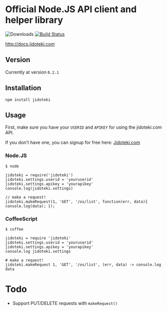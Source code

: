 # Official Node.JS API client and helper library

![Downloads](http://img.shields.io/npm/dm/jidoteki.svg "Jidoteki")
[![Build Status](https://travis-ci.org/unscramble/jidoteki-node.svg?branch=api-v2)](https://travis-ci.org/unscramble/jidoteki-node)

http://docs.jidoteki.com

## Version

Currently at version `0.2.1`

## Installation

`npm install jidoteki`

## Usage

First, make sure you have your `USERID` and `APIKEY` for using the jidoteki.com API.

If you don't have one, you can signup for free here: [Jidoteki.com](https://jidoteki.com)

### Node.JS

```
$ node

jidoteki = require('jidoteki')
jidoteki.settings.userid = 'youruserid'
jidoteki.settings.apikey = 'yourapikey'
console.log(jidoteki.settings)

// make a request!
jidoteki.makeRequest(1, 'GET', '/os/list', function(err, data){ console.log(data); });
```

### CoffeeScript

```
$ coffee

jidoteki = require 'jidoteki'
jidoteki.settings.userid = 'youruserid'
jidoteki.settings.apikey = 'yourapikey'
console.log jidoteki.settings

# make a request!
jidoteki.makeRequest 1, 'GET', '/os/list', (err, data) -> console.log data
```

# Todo

* Support PUT/DELETE requests with `makeRequest()`
